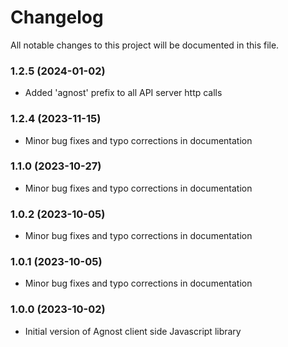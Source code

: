 # Changelog

All notable changes to this project will be documented in this file.

### 1.2.5 (2024-01-02)

-  Added 'agnost' prefix to all API server http calls

### 1.2.4 (2023-11-15)

-  Minor bug fixes and typo corrections in documentation

### 1.1.0 (2023-10-27)

-  Minor bug fixes and typo corrections in documentation

### 1.0.2 (2023-10-05)

-  Minor bug fixes and typo corrections in documentation

### 1.0.1 (2023-10-05)

-  Minor bug fixes and typo corrections in documentation

### 1.0.0 (2023-10-02)

-  Initial version of Agnost client side Javascript library

